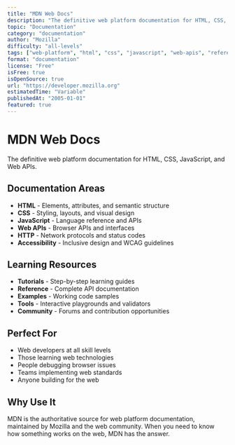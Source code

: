 ```yaml
---
title: "MDN Web Docs"
description: "The definitive web platform documentation for HTML, CSS, JavaScript, and Web APIs"
topic: "Documentation"
category: "documentation"
author: "Mozilla"
difficulty: "all-levels"
tags: ["web-platform", "html", "css", "javascript", "web-apis", "reference"]
format: "documentation"
license: "Free"
isFree: true
isOpenSource: true
url: "https://developer.mozilla.org"
estimatedTime: "Variable"
publishedAt: "2005-01-01"
featured: true
---
```


# MDN Web Docs

The definitive web platform documentation for HTML, CSS, JavaScript, and Web APIs.

## Documentation Areas
- **HTML** - Elements, attributes, and semantic structure
- **CSS** - Styling, layouts, and visual design
- **JavaScript** - Language reference and APIs
- **Web APIs** - Browser APIs and interfaces
- **HTTP** - Network protocols and status codes
- **Accessibility** - Inclusive design and WCAG guidelines

## Learning Resources
- **Tutorials** - Step-by-step learning guides
- **Reference** - Complete API documentation
- **Examples** - Working code samples
- **Tools** - Interactive playgrounds and validators
- **Community** - Forums and contribution opportunities

## Perfect For
- Web developers at all skill levels
- Those learning web technologies
- People debugging browser issues
- Teams implementing web standards
- Anyone building for the web

## Why Use It
MDN is the authoritative source for web platform documentation, maintained by Mozilla and the web community. When you need to know how something works on the web, MDN has the answer.